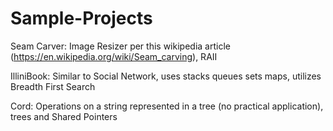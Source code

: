 # Sample-Projects

Seam Carver: Image Resizer per this wikipedia article (https://en.wikipedia.org/wiki/Seam_carving), RAII

IlliniBook: Similar to Social Network, uses stacks queues sets maps, utilizes Breadth First Search

Cord: Operations on a string represented in a tree (no practical application), trees and Shared Pointers
